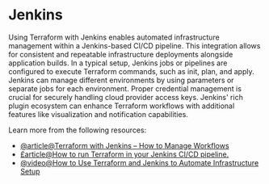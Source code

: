 # Jenkins

Using Terraform with Jenkins enables automated infrastructure management within a Jenkins-based CI/CD pipeline. This integration allows for consistent and repeatable infrastructure deployments alongside application builds. In a typical setup, Jenkins jobs or pipelines are configured to execute Terraform commands, such as init, plan, and apply. Jenkins can manage different environments by using parameters or separate jobs for each environment. Proper credential management is crucial for securely handling cloud provider access keys. Jenkins' rich plugin ecosystem can enhance Terraform workflows with additional features like visualization and notification capabilities.

Learn more from the following resources:

- [@article@Terraform with Jenkins – How to Manage Workflows](https://spacelift.io/blog/terraform-jenkins)
- [£article@How to run Terraform in your Jenkins CI/CD pipeline.](https://blog.digger.dev/how-to-run-terraform-in-jenkins/)
- [@video@How to Use Terraform and Jenkins to Automate Infrastructure Setup](https://www.youtube.com/watch?v=kIDiP3Unj7Y)